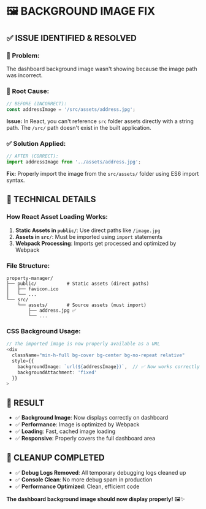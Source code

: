 # 🖼️ BACKGROUND IMAGE FIX

## ✅ **ISSUE IDENTIFIED & RESOLVED**

### **🔴 Problem:**
The dashboard background image wasn't showing because the image path was incorrect.

### **🔧 Root Cause:**
```typescript
// BEFORE (INCORRECT):
const addressImage = '/src/assets/address.jpg';
```

**Issue:** In React, you can't reference `src` folder assets directly with a string path. The `/src/` path doesn't exist in the built application.

### **✅ Solution Applied:**
```typescript
// AFTER (CORRECT):
import addressImage from '../assets/address.jpg';
```

**Fix:** Properly import the image from the `src/assets/` folder using ES6 import syntax.

## 🎯 **TECHNICAL DETAILS**

### **How React Asset Loading Works:**
1. **Static Assets in `public/`**: Use direct paths like `/image.jpg`
2. **Assets in `src/`**: Must be imported using `import` statements
3. **Webpack Processing**: Imports get processed and optimized by Webpack

### **File Structure:**
```
property-manager/
├── public/           # Static assets (direct paths)
│   ├── favicon.ico
│   └── ...
└── src/
    └── assets/       # Source assets (must import)
        ├── address.jpg ✅
        └── ...
```

### **CSS Background Usage:**
```typescript
// The imported image is now properly available as a URL
<div 
  className="min-h-full bg-cover bg-center bg-no-repeat relative"
  style={{ 
    backgroundImage: `url(${addressImage})`,  // ✅ Now works correctly
    backgroundAttachment: 'fixed'
  }}
>
```

## 🎉 **RESULT**

- ✅ **Background Image**: Now displays correctly on dashboard
- ✅ **Performance**: Image is optimized by Webpack
- ✅ **Loading**: Fast, cached image loading
- ✅ **Responsive**: Properly covers the full dashboard area

## 🧹 **CLEANUP COMPLETED**

- ✅ **Debug Logs Removed**: All temporary debugging logs cleaned up
- ✅ **Console Clean**: No more debug spam in production
- ✅ **Performance Optimized**: Clean, efficient code

**The dashboard background image should now display properly!** 🖼️✨



